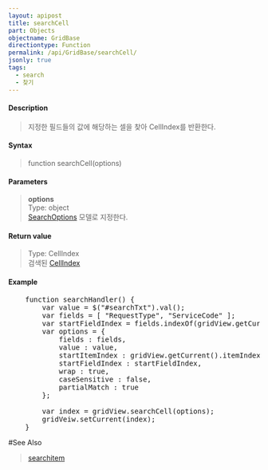 ```yaml
---
layout: apipost
title: searchCell
part: Objects
objectname: GridBase
directiontype: Function
permalink: /api/GridBase/searchCell/
jsonly: true
tags:
  - search
  - 찾기
---
```



#### Description

> 지정한 필드들의 값에 해당하는 셀을 찾아 CellIndex를 반환한다.  

#### Syntax

> function searchCell(options)

#### Parameters

> **options**  
> Type: object  
> [SearchOptions](/api/types/SearchOptions/) 모델로 지정한다.

#### Return value

> Type: CellIndex  
> 검색된 [CellIndex](/api/types/CellIndex/) 

#### Example

<pre class="prettyprint">
    function searchHandler() {
        var value = $("#searchTxt").val();
        var fields = [ "RequestType", "ServiceCode" ];
        var startFieldIndex = fields.indexOf(gridView.getCurrent().fieldName) + 1;
        var options = {
            fields : fields,
            value : value,
            startItemIndex : gridView.getCurrent().itemIndex,
            startFieldIndex : startFieldIndex,
            wrap : true,
            caseSensitive : false,
            partialMatch : true
        };

        var index = gridView.searchCell(options);
        gridVeiw.setCurrent(index);
    }
</pre>

#See Also
> [searchitem](/api/GridBase/searchItem)